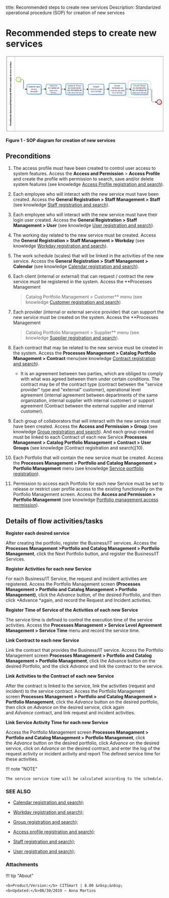 title: Recommended steps to create new services
Description: Standarized operational procedure (SOP) for creation of new services

# Recommended steps to create new services


![figure](images/steps.png)

**Figure 1 - SOP diagram for creation of new services**

Preconditions
-------------

1.  The access profile must have been created to control user access to system
    features. Access the **Access and Permission** > **Access Profile** and
    create the profile with permission to search, save and/or delete system
    features (see knowledge [Access Profile registration and search][1]).

2.  Each employee who will interact with the new service must have been created.
    Access the **General Registration > Staff Management > Staff** (see knowledge [Staff registration and search][2]).

3.  Each employee who will interact with the new service must have their login
    user created. Access the **General Registration > Staff Management >
    User** (see knowledge [User registration and search][3]).

4.  The working day related to the new service must be created. Access
    the **General Registration > Staff Management > Workday** (see
    knowledge [Workday registration and search][4]).

5.  The work schedule (scales) that will be linked in the activities of the new
    service. Access the **General Registration > Staff Management >
    Calendar** (see knowledge [Calendar registration and search][5]).

6.  Each client (internal or external) that can request / contract the new
    service must be registered in the system. Access the **Processes Management
    > Catalog Portfolio Management > Customer** menu (see knowledge [Customer
    registration and search][6]).

7.  Each provider (internal or external service provider) that can support the
    new service must be created on the system. Access the **Processes Management
    > Catalog Portfolio Management > Supplier** menu (see knowledge [Supplier
    registration and search][7]).

8.  Each contract that may be related to the new service must be created in the
    system. Access the **Processes Management > Catalog Portfolio Management >
    Contract** menu(see knowledge [Contract registration and search][8]).

    -   It is an agreement between two parties, which are obliged to comply with
        what was agreed between them under certain conditions. The contract may
        be of the contract type (contract between the "service provider" type
        and "external" customer), operational level agreement (internal
        agreement between departments of the same organization, internal
        supplier with internal customer) or support agreement (Contract between
        the external supplier and internal customer).

9.  Each group of collaborators that will interact with the new service must
    have been created. Access the **Access and Permission > Group** (see
    knowledge [Group registration and search][9]).
    And each group created must be linked to each Contract of each new Service
    **Processes Management > Catalog Portfolio Management > Contract > User
    Groups** (see knowledge [Contract registration and search][10).

10. Each Portfolio that will contain the new service must be created. Access
    the **Processes Management > Portfolio and Catalog Management > Portfolio
    Management** menu (see knowledge [Service portfolio registration][11]).

11. Permission to access each Portfolio for each new Service must be set to
    release or restrict user profile access to the existing functionality on the
    Portfolio Management screen. Access the **Access and
    Permission > Portfolio Management** (see knowledge [Portfolio management
    access permission][12]).

Details of flow activities/tasks
--------------------------------

**Register each desired service**

After creating the portfolio, register the Business/IT services. Access
the **Processes Management >Portfolio and Catalog Management > Portfolio
Management**, click the Next Portfolio button, and register the Business/IT
Services.

**Register Activities for each new Service**

For each Business/IT Service, the request and incident activities are
registered. Access the Portfolio Management screen **(Processes Management >
Portfolio and Catalog Management > Portfolio Management)**, click
the *Advance* button, of the desired Portfolio, and then click *Advance *again,
and record the Request and Incident activities.

**Register Time of Service of the Activities of each new Service**

The service time is defined to control the execution time of the service
activities. Access the **Processes Management > Service Level Agreement
Management > Service Time** menu and record the service time.

**Link Contract to each new Service**

Link the contract that provides the Business/IT service. Access the Portfolio
Management screen **Processes Management > Portfolio and Catalog Management >
Portfolio Management**, click the Advance button on the desired Portfolio, and
the click *Advance* and link the contract to the service.

**Link Activities to the Contract of each new Service**

After the contract is linked to the service, link the activities (request and
incident) to the service contract. Access the Portfolio Management
screen **Processes Management > Portfolio and Catalog Management > Portfolio
Management**, click the *Advance* button on the desired portfolio, then click
on *Advance* on the desired service, click again and *Advance* contract, and
link request and incident activities.

**Link Service Activity Time for each new Service**

Access the Portfolio Management screen **Processes Managament > Portfolio and
Catalog Management > Portfolio Management**, click the *Advance* button on the
desired portfolio, click *Advance* on the desired service, click on *Advance* on
the desired contract, and enter the log of the request activity or incident
activity and report The defined service time for these activities.

!!! note "NOTE"

    The service service time will be calculated according to the schedule.

### **SEE ALSO**

-   [Calendar registration and search][5]);

-   [Workday registration and search][4]);

-   [Group registration and search][9]);

-   [Access profile registration and search][4]);

-   [Staff registration and search][2]);

-   [User registration and search][3]);


### **Attachments**


[1]:/en-us/citsmart-platform-7/initial-settings/access-settings/profile/user-profile.html
[2]:/en-us/citsmart-platform-7/initial-settings/access-settings/user/employee.html
[3]:/en-us/citsmart-platform-7/initial-settings/access-settings/user/user-register.html
[4]:/en-us/citsmart-platform-7/plataform-administration/time/create-working-day.html
[5]:/en-us/citsmart-platform-7/plataform-administration/time/create-calendar.html
[6]:/en-us/citsmart-platform-7/processes/portfolio-and-catalog/client.html
[7]:/en-us/citsmart-platform-7/processes/portfolio-and-catalog/provider.html
[8]:/en-us/citsmart-platform-7/additional-features/contract-management/use/register-contract.html
[9]:/en-us/citsmart-platform-7/initial-settings/access-settings/user/group.html
[10]:/en-us/citsmart-platform-7/processes/portfolio-and-catalog/register.html
[11]:/en-us/citsmart-platform-7/processes/portfolio-and-catalog/portfolio-access.html
[12]:/en-us/citsmart-platform-7/processes/portfolio-and-catalog/portfolio-access.html



!!! tip "About"

    <b>Product/Version:</b> CITSmart | 8.00 &nbsp;&nbsp;
    <b>Updated:</b>08/30/2019 – Anna Martins
